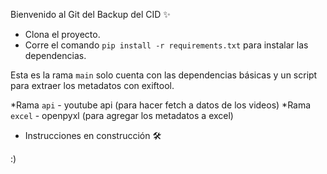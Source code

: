 Bienvenido al Git del Backup del CID ✨

- Clona el proyecto.
- Corre el comando ```pip install -r requirements.txt``` para instalar las dependencias.

Esta es la rama ```main``` solo cuenta con las dependencias básicas y un script para extraer los metadatos con exiftool.

*Rama `api` - youtube api (para hacer fetch a datos de los videos)
*Rama `excel` - openpyxl (para agregar los metadatos a excel)

- Instrucciones en construcción 🛠

:)
